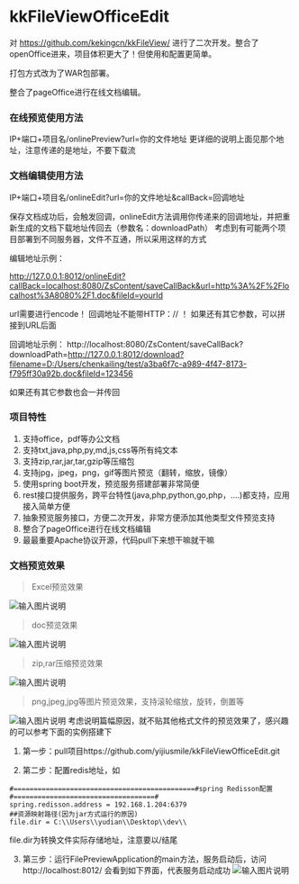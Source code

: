 # kkFileViewOfficeEdit
对 https://github.com/kekingcn/kkFileView/ 进行了二次开发。整合了openOffice进来，项目体积更大了！但使用和配置更简单。

打包方式改为了WAR包部署。

整合了pageOffice进行在线文档编辑。

### 在线预览使用方法
IP+端口+项目名/onlinePreview?url=你的文件地址
更详细的说明上面见那个地址，注意传递的是地址，不要下载流

### 文档编辑使用方法
IP+端口+项目名/onlineEdit?url=你的文件地址&callBack=回调地址

保存文档成功后，会触发回调，onlineEdit方法调用你传递来的回调地址，并把重新生成的文档下载地址传回去（参数名：downloadPath）
考虑到有可能两个项目部署到不同服务器，文件不互通，所以采用这样的方式

编辑地址示例：

http://127.0.0.1:8012/onlineEdit?callBack=localhost:8080/ZsContent/saveCallBack&url=http%3A%2F%2Flocalhost%3A8080%2F1.doc&fileId=yourId

url需要进行encode！ 回调地址不能带HTTP：// ！
如果还有其它参数，可以拼接到URL后面

回调地址示例：
http://localhost:8080/ZsContent/saveCallBack?downloadPath=http://127.0.0.1:8012/download?filename=D:/Users/chenkailing/test/a3ba6f7c-a989-4f47-8173-f795ff30a92b.doc&fileId=123456

如果还有其它参数也会一并传回

### 项目特性

1. 支持office，pdf等办公文档
1. 支持txt,java,php,py,md,js,css等所有纯文本
1. 支持zip,rar,jar,tar,gzip等压缩包
1. 支持jpg，jpeg，png，gif等图片预览（翻转，缩放，镜像）
1. 使用spring boot开发，预览服务搭建部署非常简便
1. rest接口提供服务，跨平台特性(java,php,python,go,php，....)都支持，应用接入简单方便
1. 抽象预览服务接口，方便二次开发，非常方便添加其他类型文件预览支持
1. 整合了pageOffice进行在线文档编辑
1. 最最重要Apache协议开源，代码pull下来想干嘛就干嘛

### 文档预览效果
> Excel预览效果

![输入图片说明](https://gitee.com/uploads/images/2017/1213/093051_cd55b3ec_492218.png "屏幕截图.png")
> doc预览效果

![输入图片说明](https://gitee.com/uploads/images/2017/1213/092350_5b2ecbe5_492218.png "屏幕截图.png")

> zip,rar压缩预览效果

![输入图片说明](https://gitee.com/uploads/images/2017/1213/093806_46cede06_492218.png "屏幕截图.png")

> png,jpeg,jpg等图片预览效果，支持滚轮缩放，旋转，倒置等

![输入图片说明](https://gitee.com/uploads/images/2017/1213/094335_657a6f60_492218.png "屏幕截图.png")
考虑说明篇幅原因，就不贴其他格式文件的预览效果了，感兴趣的可以参考下面的实例搭建下



1. 第一步：pull项目https://github.com/yijiusmile/kkFileViewOfficeEdit.git

2. 第二步：配置redis地址，如
```
#=============================================#spring Redisson配置#===================================#
spring.redisson.address = 192.168.1.204:6379
##资源映射路径(因为jar方式运行的原因)
file.dir = C:\\Users\\yudian\\Desktop\\dev\\

```
file.dir为转换文件实际存储地址，注意要以/结尾

3. 第三步：运行FilePreviewApplication的main方法，服务启动后，访问http://localhost:8012/
会看到如下界面，代表服务启动成功
![输入图片说明](https://gitee.com/uploads/images/2017/1213/100221_ea15202e_492218.png "屏幕截图.png")

